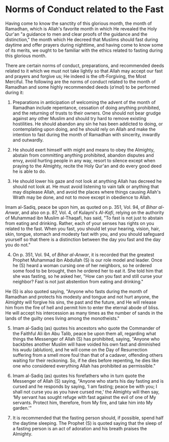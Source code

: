 Norms of Conduct related to the Fast
====================================

Having come to know the sanctity of this glorious month, the month of
Ramadhan, which is Allah's favorite month in which He revealed the Holy
Qur'an "a guidance to men and clear proofs of the guidance and the
distinction," the month which He decreed that Muslims should fast during
daytime and offer prayers during nighttime, and having come to know some
of its merits, we ought to be familiar with the ethics related to
fasting during this glorious month.

There are certain norms of conduct, preparations, and recommended deeds
related to it which we must not take lightly so that Allah may accept
our fast and prayers and forgive us; He indeed is the oft-Forgiving, the
Most Merciful. The following are the norms of conduct related to the
month of Ramadhan and some highly recommended deeds (*a’mal*) to be
performed during it:

1) Preparations in anticipation of welcoming the advent of the month of
Ramadhan include repentance, cessation of doing anything prohibited, and
the returning of trusts to their owners. One should not bear grudge
against any other Muslim and should try hard to remove existing
hostilities. He should abandon any sin he has been addicted to doing, or
contemplating upon doing, and he should rely on Allah and make the
intention to fast during the month of Ramadhan with sincerity, inwardly
and outwardly.

2) He should exert himself with might and means to obey the Almighty,
abstain from committing anything prohibited, abandon disputes and envy,
avoid hurting people in any way, resort to silence except when praying
to the Almighty, recite the Holy Qur'an and do every good deed he is
able to do.

3) He should lower his gaze and not look at anything Allah has decreed
he should not look at. He must avoid listening to vain talk or anything
that may displease Allah, and avoid the places where things causing
Allah's Wrath may be done, and not to move except in obedience to Allah.

Imam al-Sadiq, peace be upon him, as quoted on p. 351, Vol. 94, of
*Bihar al-Anwar*, and also on p. 87, Vol. 4, of Kulayni's *Al-Kafi*,
relying on the authority of Muhammad ibn Muslim al-Thaqafi, has said,
"To fast is not just to abstain from eating and drinking. Rather, each
of your senses has rights on you related to the fast. When you fast, you
should let your hearing, vision, hair, skin, tongue, stomach and modesty
fast with you, and you should safeguard yourself so that there is a
distinction between the day you fast and the day you do not."

4) On p. 351, Vol. 94, of *Bihar al-Anwar*, it is recorded that the
greatest Prophet Muhammad ibn Abdullah (S) is our role model and leader.
Once he (S) heard a woman cursing one of her neighbors, so he ordered
some food to be brought, then he ordered her to eat it. She told him
that she was fasting, so he asked her, "How can you fast and still curse
your neighbor? Fast is not just abstention from eating and drinking."

He (S) is also quoted saying, "Anyone who fasts during the month of
Ramadhan and protects his modesty and tongue and not hurt anyone, the
Almighty will forgive his sins, the past and the future, and He will
release him from the fire of hell and permit him to enter the eternal
abode of bliss. He will accept his intercession as many times as the
number of sands in the lands of the guilty ones living among the
monotheists."

5) Imam al-Sadiq (as) quotes his ancestors who quote the Commander of
the Faithful Ali ibn Abu Talib, peace be upon them all, regarding what
things the Messenger of Allah (S) has prohibited, saying, "Anyone who
backbites another Muslim will have voided his own fast and diminished
his *wudu* (ablution), and he will come on the Day of Resurrection
suffering from a smell more foul than that of a cadaver, offending
others waiting for their reckoning. So, if he dies before repenting, he
dies like one who considered everything Allah has prohibited as
permissible."

6) Imam al-Sadiq (as) quotes his forefathers who in turn quote the
Messenger of Allah (S) saying, "Anyone who starts his day fasting and is
cursed and he responds by saying, ‘I am fasting; peace be with you; I
shall not curse you as you have cursed me,' the Almighty will then say,
‘My servant has sought refuge with fast against the evil of one of My
servants. Protect him, therefore, from My fire, and take him into My
garden.'"

7) It is recommended that the fasting person should, if possible, spend
half the daytime sleeping. The Prophet (S) is quoted saying that the
sleep of a fasting person is an act of adoration and his breath praises
the Almighty.


